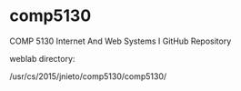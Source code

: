# comp5130
COMP 5130 Internet And Web Systems I GitHub Repository

weblab directory:

/usr/cs/2015/jnieto/comp5130/comp5130/
